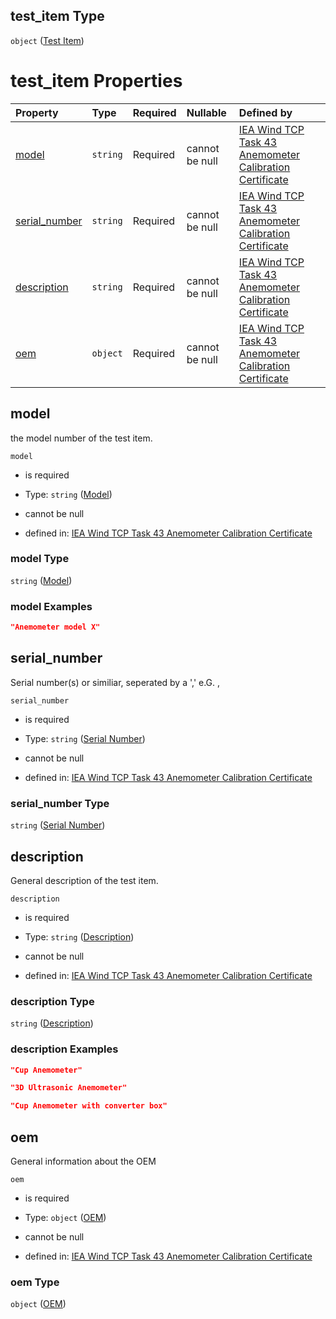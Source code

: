 ## test_item Type

`object` ([Test Item](iea43\_anemometer_calibration-properties-test-item.md))

# test_item Properties

| Property                        | Type     | Required | Nullable       | Defined by                                                                                                                                                                                                                                                                                                                                                           |
| :------------------------------ | :------- | :------- | :------------- | :------------------------------------------------------------------------------------------------------------------------------------------------------------------------------------------------------------------------------------------------------------------------------------------------------------------------------------------------------------------- |
| [model](#model)                 | `string` | Required | cannot be null | [IEA Wind TCP Task 43 Anemometer Calibration Certificate](iea43_anemometer_calibration-properties-test-item-properties-model.md "https://raw.githubusercontent.com/IEA-Task-43/digital_wra_data_standard/calibration_schema/digital_calibration_certificate/schema/iea43_anemometer_calibration.schema.json#/properties/test_item/properties/model")                 |
| [serial_number](#serial_number) | `string` | Required | cannot be null | [IEA Wind TCP Task 43 Anemometer Calibration Certificate](iea43_anemometer_calibration-properties-test-item-properties-serial-number.md "https://raw.githubusercontent.com/IEA-Task-43/digital_wra_data_standard/calibration_schema/digital_calibration_certificate/schema/iea43_anemometer_calibration.schema.json#/properties/test_item/properties/serial_number") |
| [description](#description)     | `string` | Required | cannot be null | [IEA Wind TCP Task 43 Anemometer Calibration Certificate](iea43_anemometer_calibration-properties-test-item-properties-description.md "https://raw.githubusercontent.com/IEA-Task-43/digital_wra_data_standard/calibration_schema/digital_calibration_certificate/schema/iea43_anemometer_calibration.schema.json#/properties/test_item/properties/description")     |
| [oem](#oem)                     | `object` | Required | cannot be null | [IEA Wind TCP Task 43 Anemometer Calibration Certificate](iea43_anemometer_calibration-properties-test-item-properties-oem.md "https://raw.githubusercontent.com/IEA-Task-43/digital_wra_data_standard/calibration_schema/digital_calibration_certificate/schema/iea43_anemometer_calibration.schema.json#/properties/test_item/properties/oem")                     |

## model

the model number of the test item.

`model`

*   is required

*   Type: `string` ([Model](iea43\_anemometer_calibration-properties-test-item-properties-model.md))

*   cannot be null

*   defined in: [IEA Wind TCP Task 43 Anemometer Calibration Certificate](iea43\_anemometer_calibration-properties-test-item-properties-model.md "https://raw.githubusercontent.com/IEA-Task-43/digital_wra_data_standard/calibration_schema/digital_calibration_certificate/schema/iea43\_anemometer_calibration.schema.json#/properties/test_item/properties/model")

### model Type

`string` ([Model](iea43\_anemometer_calibration-properties-test-item-properties-model.md))

### model Examples

```json
"Anemometer model X"
```

## serial_number

Serial number(s) or similiar, seperated by a ',' e.G. <body>,<cup>

`serial_number`

*   is required

*   Type: `string` ([Serial Number](iea43\_anemometer_calibration-properties-test-item-properties-serial-number.md))

*   cannot be null

*   defined in: [IEA Wind TCP Task 43 Anemometer Calibration Certificate](iea43\_anemometer_calibration-properties-test-item-properties-serial-number.md "https://raw.githubusercontent.com/IEA-Task-43/digital_wra_data_standard/calibration_schema/digital_calibration_certificate/schema/iea43\_anemometer_calibration.schema.json#/properties/test_item/properties/serial_number")

### serial_number Type

`string` ([Serial Number](iea43\_anemometer_calibration-properties-test-item-properties-serial-number.md))

## description

General description of the test item.

`description`

*   is required

*   Type: `string` ([Description](iea43\_anemometer_calibration-properties-test-item-properties-description.md))

*   cannot be null

*   defined in: [IEA Wind TCP Task 43 Anemometer Calibration Certificate](iea43\_anemometer_calibration-properties-test-item-properties-description.md "https://raw.githubusercontent.com/IEA-Task-43/digital_wra_data_standard/calibration_schema/digital_calibration_certificate/schema/iea43\_anemometer_calibration.schema.json#/properties/test_item/properties/description")

### description Type

`string` ([Description](iea43\_anemometer_calibration-properties-test-item-properties-description.md))

### description Examples

```json
"Cup Anemometer"
```

```json
"3D Ultrasonic Anemometer"
```

```json
"Cup Anemometer with converter box"
```

## oem

General information about the OEM

`oem`

*   is required

*   Type: `object` ([OEM](iea43\_anemometer_calibration-properties-test-item-properties-oem.md))

*   cannot be null

*   defined in: [IEA Wind TCP Task 43 Anemometer Calibration Certificate](iea43\_anemometer_calibration-properties-test-item-properties-oem.md "https://raw.githubusercontent.com/IEA-Task-43/digital_wra_data_standard/calibration_schema/digital_calibration_certificate/schema/iea43\_anemometer_calibration.schema.json#/properties/test_item/properties/oem")

### oem Type

`object` ([OEM](iea43\_anemometer_calibration-properties-test-item-properties-oem.md))
